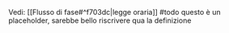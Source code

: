 Vedi: [[Flusso di fase#^f703dc|legge oraria]]
#todo questo è un placeholder, sarebbe bello riscrivere qua la definizione